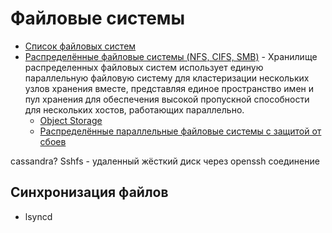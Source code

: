 # Файловые системы

- [Список файловых систем](https://ru.wikipedia.org/wiki/%D0%A1%D0%BF%D0%B8%D1%81%D0%BE%D0%BA_%D1%84%D0%B0%D0%B9%D0%BB%D0%BE%D0%B2%D1%8B%D1%85_%D1%81%D0%B8%D1%81%D1%82%D0%B5%D0%BC)
- [Распределённые файловые системы (NFS, CIFS, SMB)](dfs.md) - Хранилище распределенных файловых систем использует единую параллельную файловую систему для кластеризации нескольких узлов хранения вместе, представляя единое пространство имен и пул хранения для обеспечения высокой пропускной способности для нескольких хостов, работающих параллельно.
	- [Object Storage](../store/object.storage.md)
	- [Распределённые параллельные файловые системы с защитой от сбоев](dpfs.md)

cassandra?
Sshfs - удаленный жёсткий диск через openssh соединение

## Синхронизация файлов

- lsyncd
